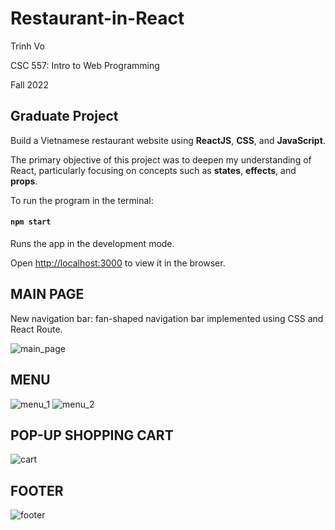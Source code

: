 # Restaurant-in-React

Trinh Vo

CSC 557: Intro to Web Programming

Fall 2022

Graduate Project
---
Build a Vietnamese restaurant website using **ReactJS**, **CSS**, and **JavaScript**.

The primary objective of this project was to deepen my understanding of React, particularly focusing on concepts such as **states**, **effects**, and **props**.

To run the program in the terminal:
#### `npm start`

Runs the app in the development mode.

Open [http://localhost:3000](http://localhost:3000) to view it in the browser.


## MAIN PAGE
New navigation bar: fan-shaped navigation bar implemented using CSS and React Route.

![main_page](https://github.com/trinhvo20/Restaurant-in-React/assets/62305589/77f579bb-c19c-49d4-b123-9bea6aa23a5a)


## MENU

![menu_1](https://github.com/trinhvo20/Restaurant-in-React/assets/62305589/b394b86d-2391-4cf7-98ce-61ccf606e5bd)
![menu_2](https://github.com/trinhvo20/Restaurant-in-React/assets/62305589/a936db5a-b9dd-4a0e-9ee9-14a36b3a72fb)


## POP-UP SHOPPING CART

![cart](https://github.com/trinhvo20/Restaurant-in-React/assets/62305589/95511b37-531f-4742-86b0-6981464d4c7b)


## FOOTER

![footer](https://github.com/trinhvo20/Restaurant-in-React/assets/62305589/7f82b9ca-83b5-447a-a72f-923b0ec8277d)

